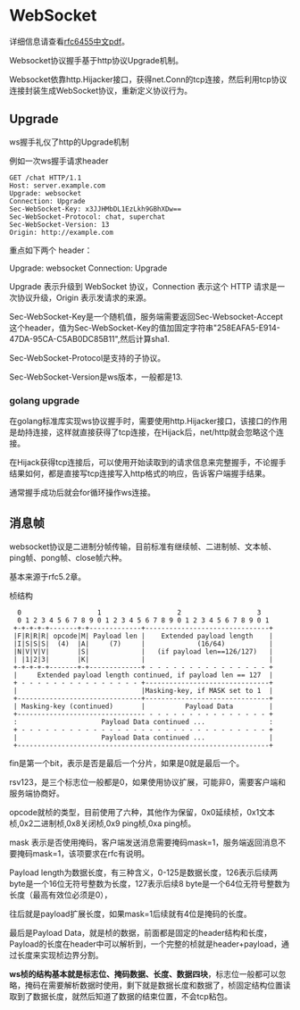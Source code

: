 # WebSocket

详细信息请查看[rfc6455][rfc6455][中文pdf][rfc6455cn]。

Websocket协议握手基于http协议Upgrade机制。

Websocket依靠http.Hijacker接口，获得net.Conn的tcp连接，然后利用tcp协议连接封装生成WebSocket协议，重新定义协议行为。

## Upgrade

ws握手礼仪了http的Upgrade机制

例如一次ws握手请求header

```
GET /chat HTTP/1.1
Host: server.example.com
Upgrade: websocket
Connection: Upgrade
Sec-WebSocket-Key: x3JJHMbDL1EzLkh9GBhXDw==
Sec-WebSocket-Protocol: chat, superchat
Sec-WebSocket-Version: 13
Origin: http://example.com
```

重点如下两个 header：

Upgrade: websocket
Connection: Upgrade

Upgrade 表示升级到 WebSocket 协议，Connection 表示这个 HTTP 请求是一次协议升级，Origin 表示发请求的来源。

Sec-WebSocket-Key是一个随机值，服务端需要返回Sec-Websocket-Accept这个header，值为Sec-WebSocket-Key的值加固定字符串"258EAFA5-E914-47DA-95CA-C5AB0DC85B11",然后计算sha1.

Sec-WebSocket-Protocol是支持的子协议。

Sec-WebSocket-Version是ws版本，一般都是13.

### golang upgrade 

在golang标准库实现ws协议握手时，需要使用http.Hijacker接口，该接口的作用是劫持连接，这样就直接获得了tcp连接，在Hijack后，net/http就会忽略这个连接。

在Hijack获得tcp连接后，可以使用开始读取到的请求信息来完整握手，不论握手结果如何，都是直接写tcp连接写入http格式的响应，告诉客户端握手结果。

通常握手成功后就会for循环操作ws连接。

## 消息帧

websocket协议是二进制分帧传输，目前标准有继续帧、二进制帧、文本帧、ping帧、pong帧、close帧六种。

基本来源于rfc5.2章。

桢结构

```
  0                   1                   2                   3
  0 1 2 3 4 5 6 7 8 9 0 1 2 3 4 5 6 7 8 9 0 1 2 3 4 5 6 7 8 9 0 1
 +-+-+-+-+-------+-+-------------+-------------------------------+
 |F|R|R|R| opcode|M| Payload len |    Extended payload length    |
 |I|S|S|S|  (4)  |A|     (7)     |             (16/64)           |
 |N|V|V|V|       |S|             |   (if payload len==126/127)   |
 | |1|2|3|       |K|             |                               |
 +-+-+-+-+-------+-+-------------+ - - - - - - - - - - - - - - - +
 |     Extended payload length continued, if payload len == 127  |
 + - - - - - - - - - - - - - - - +-------------------------------+
 |                               |Masking-key, if MASK set to 1  |
 +-------------------------------+-------------------------------+
 | Masking-key (continued)       |          Payload Data         |
 +-------------------------------- - - - - - - - - - - - - - - - +
 :                     Payload Data continued ...                :
 + - - - - - - - - - - - - - - - - - - - - - - - - - - - - - - - +
 |                     Payload Data continued ...                |
 +---------------------------------------------------------------+
```

fin是第一个bit，表示是否是最后一个分片，如果是0就是最后一个。

rsv123，是三个标志位一般都是0，如果使用协议扩展，可能非0，需要客户端和服务端协商好。

opcode就桢的类型，目前使用了六种，其他作为保留，0x0延续桢，0x1文本桢,0x2二进制桢,0x8关闭桢,0x9 ping桢,0xa ping桢。

mask 表示是否使用掩码，客户端发送消息需要掩码mask=1，服务端返回消息不要掩码mask=1，该项要求在rfc有说明。

Payload length为数据长度，有三种含义，0-125是数据长度，126表示后续两byte是一个16位无符号整数为长度，127表示后续8 byte是一个64位无符号整数为长度（最高有效位必须是0），

往后就是payload扩展长度，如果mask=1后续就有4位是掩码的长度。

最后是Payload Data，就是桢的数据，前面都是固定的header结构和长度，Payload的长度在header中可以解析到，一个完整的桢就是header+payload，通过长度来实现桢边界分割。

**ws桢的结构基本就是标志位、掩码数据、长度、数据四块**，标志位一般都可以忽略，掩码在需要解析数据时使用，剩下就是数据长度和数据了，桢固定结构位置读取到了数据长度，就然后知道了数据的结束位置，不会tcp粘包。

[rfc6455]: https://tools.ietf.org/html/rfc6455
[rfc6455cn]: ../resource/pdf/rfc-6455-websocket-protocol-in-chinese.pdf